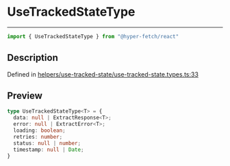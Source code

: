 

# UseTrackedStateType

<div class="api-docs__separator" data-reactroot="">

---

</div><div class="api-docs__import" data-reactroot="">

```ts
import { UseTrackedStateType } from "@hyper-fetch/react"
```

</div><div class="api-docs__section">

## Description

</div><div class="api-docs__description"><span class="api-docs__do-not-parse">



</span></div><p class="api-docs__definition">

Defined in [helpers/use-tracked-state/use-tracked-state.types.ts:33](https://github.com/BetterTyped/hyper-fetch/blob/9cf1f580/packages/react/src/helpers/use-tracked-state/use-tracked-state.types.ts#L33)

</p><div class="api-docs__section">

## Preview

</div><div class="api-docs__preview type">

```ts
type UseTrackedStateType<T> = {
  data: null | ExtractResponse<T>; 
  error: null | ExtractError<T>; 
  loading: boolean; 
  retries: number; 
  status: null | number; 
  timestamp: null | Date; 
}
```

</div>